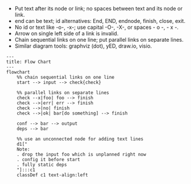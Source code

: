 - Put text after its node or link; no spaces between text and its node or link.
- end can be text; id alternatives: End, END, endnode, finish, close, exit.
- No id or text like -o-, -x-; use capital -O-, -X-, or spaces - o -, - x -.
- Arrow on single left side of a link is invalid.
- Chain sequential links on one line; put parallel links on separate lines.
- Similar diagram tools: graphviz (dot), yED, draw.io, visio.

```mermaid
---
title: Flow Chart
---
flowchart
    %% chain sequential links on one line
    start --> input --> check{check}

    %% parallel links on separate lines
    check --x|foo| foo --> finish
    check -->|err| err --> finish
    check -->|no| finish
    check -->|ok| bar[do something] --> finish

    conf --> bar --> output
    deps --> bar

    %% use an unconnected node for adding text lines
    d1["
    Note:
    . drop the input foo which is unplanned right now
    . config it before start
    . fully static deps
    "]:::c1
    classDef c1 text-align:left

```
